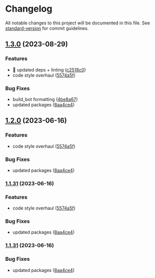 # Changelog

All notable changes to this project will be documented in this file. See [standard-version](https://github.com/conventional-changelog/standard-version) for commit guidelines.

## [1.3.0](https://github.com/suptower/soupify/compare/v1.1.4...v1.3.0) (2023-08-29)


### Features

* :green_heart: updated deps + linting ([c2518c0](https://github.com/suptower/soupify/commit/c2518c03c1823b65a01726f897201fef0a5fe460))
* code style overhaul ([5574a5f](https://github.com/suptower/soupify/commit/5574a5f741fa2f1558c20faad723e0a70a77d8ba))


### Bug Fixes

* build_bot formatting ([4be8a67](https://github.com/suptower/soupify/commit/4be8a67b2f74cd236d417d74207f67202fc94cd2))
* updated packages ([8aa4ce4](https://github.com/suptower/soupify/commit/8aa4ce42224fd1a1124f4cdea72acbf724926023))

## [1.2.0](https://github.com/suptower/soupify/compare/v1.1.4...v1.2.0) (2023-06-16)

### Features

- code style overhaul ([5574a5f](https://github.com/suptower/soupify/commit/5574a5f741fa2f1558c20faad723e0a70a77d8ba))

### Bug Fixes

- updated packages ([8aa4ce4](https://github.com/suptower/soupify/commit/8aa4ce42224fd1a1124f4cdea72acbf724926023))

### [1.1.31](https://github.com/suptower/soupify/compare/v1.1.4...v1.1.31) (2023-06-16)

### Features

- code style overhaul ([5574a5f](https://github.com/suptower/soupify/commit/5574a5f741fa2f1558c20faad723e0a70a77d8ba))

### Bug Fixes

- updated packages ([8aa4ce4](https://github.com/suptower/soupify/commit/8aa4ce42224fd1a1124f4cdea72acbf724926023))

### [1.1.31](https://github.com/suptower/soupify/compare/v1.1.4...v1.1.31) (2023-06-16)

### Bug Fixes

- updated packages ([8aa4ce4](https://github.com/suptower/soupify/commit/8aa4ce42224fd1a1124f4cdea72acbf724926023))
